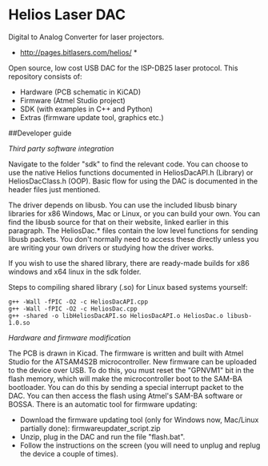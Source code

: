 # Helios Laser DAC
Digital to Analog Converter for laser projectors.

* http://pages.bitlasers.com/helios/ *

Open source, low cost USB DAC for the ISP-DB25 laser protocol. This repository consists of:
* Hardware (PCB schematic in KiCAD)
* Firmware (Atmel Studio project)
* SDK (with examples in C++ and Python)
* Extras (firmware update tool, graphics etc.)

##Developer guide

*Third party software integration*

Navigate to the folder "sdk" to find the relevant code. You can choose to use the native Helios functions documented in HeliosDacAPI.h (Library) or HeliosDacClass.h (OOP). Basic flow for using the DAC is documented in the header files just mentioned.

The driver depends on libusb. You can use the included libusb binary libraries for x86 Windows, Mac or Linux, or you can build your own. You can find the libusb source for that on their website, linked earlier in this paragraph. The HeliosDac.* files contain the low level functions for sending libusb packets. You don't normally need to access these directly unless you are writing your own drivers or studying how the driver works.

If you wish to use the shared library, there are ready-made builds for x86 windows and x64 linux in the sdk folder.

Steps to compiling shared library (.so) for Linux based systems yourself:

```shell
g++ -Wall -fPIC -O2 -c HeliosDacAPI.cpp
g++ -Wall -fPIC -O2 -c HeliosDac.cpp
g++ -shared -o libHeliosDacAPI.so HeliosDacAPI.o HeliosDac.o libusb-1.0.so
```

*Hardware and firmware modification*

The PCB is drawn in Kicad. The firmware is written and built with Atmel Studio for the ATSAM4S2B microcontroller.
New firmware can be uploaded to the device over USB. To do this, you must reset the "GPNVM1" bit in the flash memory, which will make the microcontroller boot to the SAM-BA bootloader. You can do this by sending a special interrupt packet to the DAC. You can then access the flash using Atmel's SAM-BA software or BOSSA. There is an automatic tool for firmware updating:

* Download the firmware updating tool (only for Windows now, Mac/Linux partially done): firmwareupdater_script.zip
* Unzip, plug in the DAC and run the file "flash.bat".
* Follow the instructions on the screen (you will need to unplug and replug the device a couple of times).


